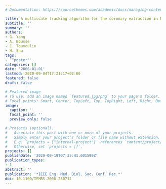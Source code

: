 ```yaml
---
# Documentation: https://sourcethemes.com/academic/docs/managing-content/

title: A multiscale tracking algorithm for the coronary extraction in MSCT angiography
subtitle: ''
summary: ''
authors:
- G. Yang
- A. Bousse
- C. Toumoulin
- H. Shu
tags:
- '"poster"'
categories: []
date: '2006-01-01'
lastmod: 2020-09-04T17:21:17+02:00
featured: false
draft: false

# Featured image
# To use, add an image named `featured.jpg/png` to your page's folder.
# Focal points: Smart, Center, TopLeft, Top, TopRight, Left, Right, BottomLeft, Bottom, BottomRight.
image:
  caption: ''
  focal_point: ''
  preview_only: false

# Projects (optional).
#   Associate this post with one or more of your projects.
#   Simply enter your project's folder or file name without extension.
#   E.g. `projects = ["internal-project"]` references `content/project/deep-learning/index.md`.
#   Otherwise, set `projects = []`.
projects: []
publishDate: '2020-09-19T07:35:41.601599Z'
publication_types:
- 1
abstract: ''
publication: '*IEEE Eng. Med. Biol. Soc. Conf. Rec.*'
doi: 10.1109/IEMBS.2006.260712
---
```

